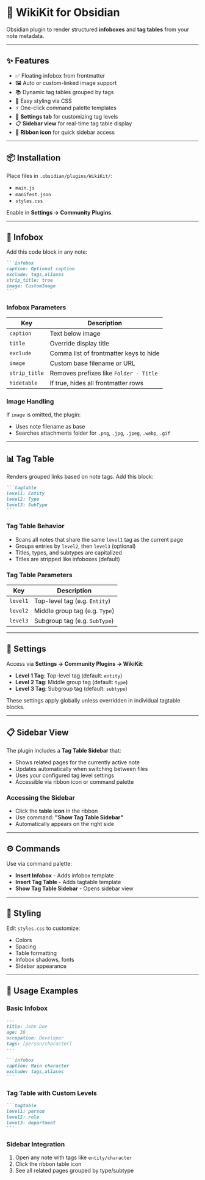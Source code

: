 # 🧠 WikiKit for Obsidian

Obsidian plugin to render structured **infoboxes** and **tag tables** from your note metadata.

---

## ✨ Features

* ✅ Floating infobox from frontmatter
* 🖼️ Auto or custom-linked image support
* 📚 Dynamic tag tables grouped by tags
* 🎨 Easy styling via CSS
* ⚡ One-click command palette templates
* 🔧 **Settings tab** for customizing tag levels
* 📋 **Sidebar view** for real-time tag table display
* 🎯 **Ribbon icon** for quick sidebar access

---

## 📦 Installation

Place files in `.obsidian/plugins/WikiKit/`:

* `main.js`
* `manifest.json`
* `styles.css`

Enable in **Settings → Community Plugins**.

---

## 📄 Infobox

Add this code block in any note:

````markdown
```infobox
caption: Optional caption
exclude: tags,aliases
strip_title: true
image: CustomImage
```
````

### Infobox Parameters

| Key           | Description                            |
| ------------- | -------------------------------------- |
| `caption`     | Text below image                       |
| `title`       | Override display title                 |
| `exclude`     | Comma list of frontmatter keys to hide |
| `image`       | Custom base filename or URL            |
| `strip_title` | Removes prefixes like `Folder - Title` |
| `hidetable`   | If true, hides all frontmatter rows    |

### Image Handling

If `image` is omitted, the plugin:

* Uses note filename as base
* Searches attachments folder for `.png`, `.jpg`, `.jpeg`, `.webp`, `.gif`

---

## 📊 Tag Table

Renders grouped links based on note tags. Add this block:

````markdown
```tagtable
level1: Entity
level2: Type
level3: SubType
```
````

### Tag Table Behavior

* Scans all notes that share the same `level1` tag as the current page
* Groups entries by `level2`, then `level3` (optional)
* Titles, types, and subtypes are capitalized
* Titles are stripped like infoboxes (default)

### Tag Table Parameters

| Key      | Description                    |
| -------- | ------------------------------ |
| `level1` | Top-level tag (e.g. `Entity`)  |
| `level2` | Middle group tag (e.g. `Type`) |
| `level3` | Subgroup tag (e.g. `SubType`)  |

---

## 🔧 Settings

Access via **Settings → Community Plugins → WikiKit**:

* **Level 1 Tag**: Top-level tag (default: `entity`)
* **Level 2 Tag**: Middle group tag (default: `type`) 
* **Level 3 Tag**: Subgroup tag (default: `subtype`)

These settings apply globally unless overridden in individual tagtable blocks.

---

## 📋 Sidebar View

The plugin includes a **Tag Table Sidebar** that:

* Shows related pages for the currently active note
* Updates automatically when switching between files
* Uses your configured tag level settings
* Accessible via ribbon icon or command palette

### Accessing the Sidebar

* Click the **table icon** in the ribbon
* Use command: **"Show Tag Table Sidebar"**
* Automatically appears on the right side

---

## ⚙️ Commands

Use via command palette:

* **Insert Infobox** - Adds infobox template
* **Insert Tag Table** - Adds tagtable template  
* **Show Tag Table Sidebar** - Opens sidebar view

---

## 🎨 Styling

Edit `styles.css` to customize:

* Colors
* Spacing
* Table formatting
* Infobox shadows, fonts
* Sidebar appearance

---

## 📝 Usage Examples

### Basic Infobox
````markdown
---
title: John Doe
age: 30
occupation: Developer
tags: [person/character]
---

```infobox
caption: Main character
exclude: tags,aliases
```
````

### Tag Table with Custom Levels
````markdown
```tagtable
level1: person
level2: role
level3: department
```
````

### Sidebar Integration
1. Open any note with tags like `entity/character`
2. Click the ribbon table icon
3. See all related pages grouped by type/subtype

